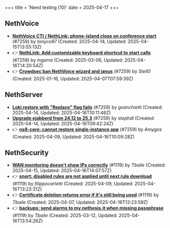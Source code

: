 +++
title = 'Need testing (10)'
date = 2025-04-17
+++

## NethVoice
- **[NethVoice CTI / NethLink: phone-island close on conference start](https://github.com/NethServer/dev/issues/7406)** (#7259) by *tonyco97* (Created: 2025-04-14, Updated: 2025-04-15T13:55:13Z)
- :point_right: **[NethLink: Add customizable keyboard shortcut to start calls](https://github.com/NethServer/dev/issues/7341)** (#7259) by *mgarra* (Created: 2025-03-06, Updated: 2025-04-16T14:20:54Z)
- :point_right: **[Crowdsec ban NethVoice wizard and janus](https://github.com/NethServer/dev/issues/7259)** (#7259) by *Stell0* (Created: 2025-01-16, Updated: 2025-04-07T07:59:39Z)

## NethServer
- **[Loki restore with "Replace" flag fails](https://github.com/NethServer/dev/issues/7405)** (#7259) by *gsanchietti* (Created: 2025-04-14, Updated: 2025-04-16T10:11:46Z)
- **[Upgrade ejabberd from 24.12 to 25.3](https://github.com/NethServer/dev/issues/7404)** (#7259) by *stephdl* (Created: 2025-04-14, Updated: 2025-04-16T09:42:24Z)
- :point_right: **[ns8-core: cannot restore single-instance app](https://github.com/NethServer/dev/issues/7396)** (#7259) by *Amygos* (Created: 2025-04-09, Updated: 2025-04-16T10:09:28Z)

## NethSecurity
- **[WAN monitoring doesn't show IPs correctly](https://github.com/NethServer/nethsecurity/issues/1175)** (#1119) by *Tbaile* (Created: 2025-04-15, Updated: 2025-04-16T14:07:57Z)
- :point_right: **[snort: disabled rules are not applied until next rule download](https://github.com/NethServer/nethsecurity/issues/1165)** (#1119) by *filippocarletti* (Created: 2025-04-09, Updated: 2025-04-16T13:23:31Z)
- :point_right: **[Certificate deletion returns error if it's still being used](https://github.com/NethServer/nethsecurity/issues/1156)** (#1119) by *Tbaile* (Created: 2025-04-07, Updated: 2025-04-16T13:23:59Z)
- :point_right: **[backups: send alarms to my.nethesis.it when missing passphrase](https://github.com/NethServer/nethsecurity/issues/1119)** (#1119) by *Tbaile* (Created: 2025-03-12, Updated: 2025-04-16T13:54:26Z)

